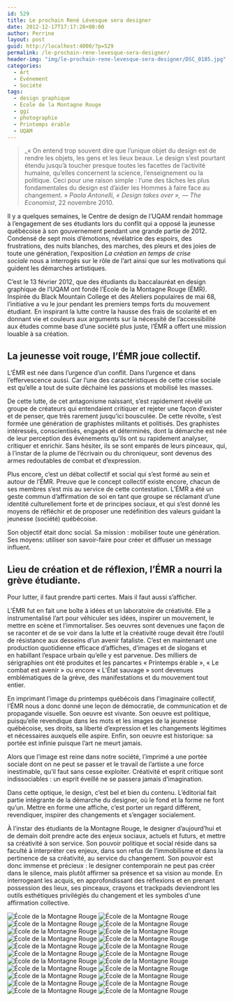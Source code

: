 ```yaml
---
id: 529
title: Le prochain René Lévesque sera designer
date: 2012-12-17T17:17:28+00:00
author: Perrine
layout: post
guid: http://localhost:4000/?p=529
permalink: /le-prochain-rene-levesque-sera-designer/
header-img: "img/le-prochain-rene-levesque-sera-designer/DSC_0185.jpg"
categories:
  - Art
  - Événement
  - Société
tags:
  - design graphique
  - École de la Montagne Rouge
  - ggi
  - photographie
  - Printemps érable
  - UQAM
---
```

> _&laquo;&nbsp;On entend trop souvent dire que l’unique objet du design est de rendre les objets, les gens et les lieux beaux. Le design s’est pourtant étendu jusqu’à toucher presque toutes les facettes de l’activité humaine, qu’elles concernent la science, l’enseignement ou la politique. Ceci pour une raison simple : l’une des tâches les plus fondamentales du design est d’aider les Hommes à faire face au changement.&nbsp;&raquo; __Paola Antonelli, &laquo;&nbsp;Design takes over&nbsp;&raquo;,_ — The Economist_, 22 novembre 2010.


Il y a quelques semaines, le Centre de design de l&rsquo;UQAM rendait hommage à l&rsquo;engagement de ses étudiants lors du conflit qui a opposé la jeunesse québécoise à son gouvernement pendant une grande partie de 2012. Condensé de sept mois d&rsquo;émotions, révélatrice des espoirs, des frustrations, des nuits blanches, des marches, des pleurs et des joies de toute une génération, l&rsquo;exposition _La création en temps de crise sociale_ nous a interrogés sur le rôle de l&rsquo;art ainsi que sur les motivations qui guident les démarches artistiques.

C&rsquo;est le 13 février 2012, que des étudiants du baccalauréat en design graphique de l&rsquo;UQAM ont fondé l&rsquo;École de la Montagne Rouge (ÉMR). Inspirée du Black Mountain College et des Ateliers populaires de mai 68, l&rsquo;initiative a vu le jour pendant les premiers temps forts du mouvement étudiant. En inspirant la lutte contre la hausse des frais de scolarité et en donnant vie et couleurs aux arguments sur la nécessité de l&rsquo;accessibilité aux études comme base d&rsquo;une société plus juste, l&rsquo;ÉMR a offert une mission louable à sa création.

## La jeunesse voit rouge, l&rsquo;ÉMR joue collectif.

L&rsquo;ÉMR est née dans l&rsquo;urgence d&rsquo;un conflit. Dans l&rsquo;urgence et dans l&rsquo;effervescence aussi. Car l&rsquo;une des caractéristiques de cette crise sociale est qu&rsquo;elle a tout de suite déchainé les passions et mobilisé les masses.

De cette lutte, de cet antagonisme naissant, s&rsquo;est rapidement révélé un groupe de créateurs qui entendaient critiquer et rejeter une façon d&rsquo;exister et de penser, que très rarement jusqu&rsquo;ici bousculée. De cette révolte, s&rsquo;est formée une génération de graphistes militants et politisés. Des graphistes intéressés, conscientisés, engagés et déterminés, dont la démarche est née de leur perception des événements qu&rsquo;ils ont su rapidement analyser, critiquer et enrichir. Sans hésiter, ils se sont emparés de leurs pinceaux, qui, à l&rsquo;instar de la plume de l&rsquo;écrivain ou du chroniqueur, sont devenus des armes redoutables de combat et d&rsquo;expression.

Plus encore, c&rsquo;est un débat collectif et social qui s&rsquo;est formé au sein et autour de l&rsquo;ÉMR. Preuve que le concept collectif existe encore, chacun de ses membres s&rsquo;est mis au service de cette contestation. L&rsquo;ÉMR a été un geste commun d’affirmation de soi en tant que groupe se réclamant d’une identité culturellement forte et de principes sociaux, et qui s&rsquo;est donné les moyens de réfléchir et de proposer une redéfinition des valeurs guidant la jeunesse (société) québécoise.

Son objectif était donc social. Sa mission : mobiliser toute une génération. Ses moyens: utiliser son savoir-faire pour créer et diffuser un message influent.

## Lieu de création et de réflexion, l&rsquo;ÉMR a nourri la grève étudiante.

Pour lutter, il faut prendre parti certes. Mais il faut aussi s&rsquo;afficher.

L&rsquo;ÉMR fut en fait une boîte à idées et un laboratoire de créativité. Elle a instrumentalisé l&rsquo;art pour véhiculer ses idées, inspirer un mouvement, le mettre en scène et l&rsquo;immortaliser. Ses oeuvres sont devenues une façon de se raconter et de se voir dans la lutte et la créativité rouge devait être l&rsquo;outil de résistance aux desseins d&rsquo;un avenir fataliste. C&rsquo;est en maintenant une production quotidienne efficace d&rsquo;affiches, d&rsquo;images et de slogans et en habillant l&rsquo;espace urbain qu&rsquo;elle y est parvenue. Des milliers de sérigraphies ont été produites et les pancartes &laquo;&nbsp;Printemps érable&nbsp;&raquo;, &laquo;&nbsp;Le combat est avenir&nbsp;&raquo; ou encore &laquo;&nbsp;L&rsquo;État sauvage&nbsp;&raquo; sont devenues emblématiques de la grève, des manifestations et du mouvement tout entier.

En imprimant l&rsquo;image du printemps québécois dans l&rsquo;imaginaire collectif, l&rsquo;ÉMR nous a donc donné une leçon de démocratie, de communication et de propagande visuelle. Son oeuvre est vivante. Son oeuvre est politique, puisqu&rsquo;elle revendique dans les mots et les images de la jeunesse québécoise, ses droits, sa liberté d&rsquo;expression et les changements légitimes et nécessaires auxquels elle aspire. Enfin, son oeuvre est historique: sa portée est infinie puisque l&rsquo;art ne meurt jamais.

Alors que l&rsquo;image est reine dans notre société, l&rsquo;imprimé a une portée sociale dont on ne peut se passer et le travail de l&rsquo;artiste a une force inestimable, qu&rsquo;il faut sans cesse exploiter. Créativité et esprit critique sont indissociables : un esprit éveillé ne se passera jamais d&rsquo;imagination.

Dans cette optique, le design, c&rsquo;est bel et bien du contenu. L&rsquo;éditorial fait partie intégrante de la démarche du designer, où le fond et la forme ne font qu&rsquo;un. Mettre en forme une affiche, c&rsquo;est porter un regard différent, revendiquer, inspirer des changements et s&rsquo;engager socialement.

À l&rsquo;instar des étudiants de la Montagne Rouge, le designer d&rsquo;aujourd&rsquo;hui et de demain doit prendre acte des enjeux sociaux, actuels et futurs, et mettre sa créativité à son service. Son pouvoir politique et social réside dans sa faculté à interpréter ces enjeux, dans son refus de l&rsquo;immobilisme et dans la pertinence de sa créativité, au service du changement. Son pouvoir est donc immense et précieux : le designer contemporain ne peut pas créer dans le silence, mais plutôt affirmer sa présence et sa vision au monde. En interrogeant les acquis, en approfondissant des réflexions et en prenant possession des lieux, ses pinceaux, crayons et trackpads deviendront les outils esthétiques privilégiés du changement et les symboles d&rsquo;une affirmation collective.

<img src="http://localhost:4000/img/le-prochain-rene-levesque-sera-designer/DSC_0191.jpg"  alt="École de la Montagne Rouge" />
<img src="http://localhost:4000/img/le-prochain-rene-levesque-sera-designer/DSC_0181.jpg"  alt="École de la Montagne Rouge" />
<img src="http://localhost:4000/img/le-prochain-rene-levesque-sera-designer/DSC_0184.jpg"  alt="École de la Montagne Rouge" />
<img src="http://localhost:4000/img/le-prochain-rene-levesque-sera-designer/DSC_0164.jpg"  alt="École de la Montagne Rouge" />
<img src="http://localhost:4000/img/le-prochain-rene-levesque-sera-designer/DSC_0179.jpg"  alt="École de la Montagne Rouge" />
<img src="http://localhost:4000/img/le-prochain-rene-levesque-sera-designer/DSC_0185.jpg"  alt="École de la Montagne Rouge" />
<img src="http://localhost:4000/img/le-prochain-rene-levesque-sera-designer/DSC_0171.jpg"  alt="École de la Montagne Rouge" />
<img src="http://localhost:4000/img/le-prochain-rene-levesque-sera-designer/DSC_0173.jpg"  alt="École de la Montagne Rouge" />
<img src="http://localhost:4000/img/le-prochain-rene-levesque-sera-designer/DSC_0174.jpg"  alt="École de la Montagne Rouge" />
<img src="http://localhost:4000/img/le-prochain-rene-levesque-sera-designer/DSC_0175.jpg"  alt="École de la Montagne Rouge" />
<img src="http://localhost:4000/img/le-prochain-rene-levesque-sera-designer/DSC_0183.jpg"  alt="École de la Montagne Rouge" />
<img src="http://localhost:4000/img/le-prochain-rene-levesque-sera-designer/DSC_0155.jpg"  alt="École de la Montagne Rouge" />
<img src="http://localhost:4000/img/le-prochain-rene-levesque-sera-designer/DSC_0154.jpg"  alt="École de la Montagne Rouge" />
<img src="http://localhost:4000/img/le-prochain-rene-levesque-sera-designer/DSC_0150.jpg"  alt="École de la Montagne Rouge" /><img src="http://localhost:4000/img/le-prochain-rene-levesque-sera-designer/DSC_0159.jpg"  alt="École de la Montagne Rouge" />
<img src="http://localhost:4000/img/le-prochain-rene-levesque-sera-designer/DSC_0160.jpg"  alt="École de la Montagne Rouge" />
<img src="http://localhost:4000/img/le-prochain-rene-levesque-sera-designer/DSC_0162.jpg"  alt="École de la Montagne Rouge" />
<img src="http://localhost:4000/img/le-prochain-rene-levesque-sera-designer/DSC_0187.jpg"  alt="École de la Montagne Rouge" />
<img src="http://localhost:4000/img/le-prochain-rene-levesque-sera-designer/DSC_0188.jpg"  alt="École de la Montagne Rouge" />
<img src="http://localhost:4000/img/le-prochain-rene-levesque-sera-designer/DSC_0182.jpg"  alt="École de la Montagne Rouge" />
<img src="http://localhost:4000/img/le-prochain-rene-levesque-sera-designer/DSC_0166.jpg"  alt="École de la Montagne Rouge" />
<img src="http://localhost:4000/img/le-prochain-rene-levesque-sera-designer/DSC_0149.jpg"  alt="École de la Montagne Rouge" />
